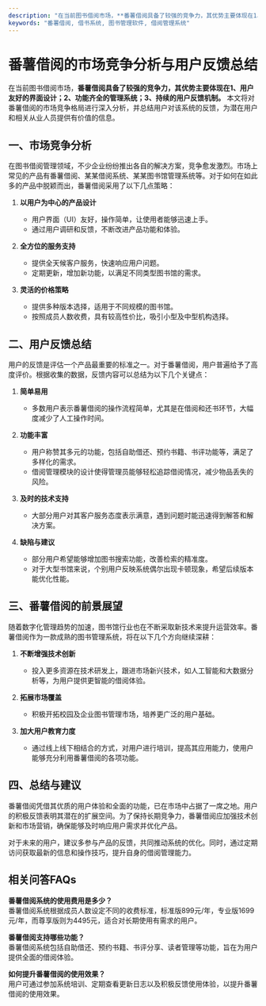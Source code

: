 ```yaml
---
description: "在当前图书借阅市场，**番薯借阅具备了较强的竞争力，其优势主要体现在1、用户友好的界面设计；2、功能齐全的管理系统；3、持续的用户反馈机制。** 本文将对番薯借阅的市场竞争格局进行深入分析，并总结用户对该系统的反馈，为潜在用户和相关从业人员提供有价值的信息。"
keywords: "番薯借阅, 借书系统, 图书管理软件, 借阅管理系统"
---
```

# 番薯借阅的市场竞争分析与用户反馈总结

在当前图书借阅市场，**番薯借阅具备了较强的竞争力，其优势主要体现在1、用户友好的界面设计；2、功能齐全的管理系统；3、持续的用户反馈机制。** 本文将对番薯借阅的市场竞争格局进行深入分析，并总结用户对该系统的反馈，为潜在用户和相关从业人员提供有价值的信息。

## 一、市场竞争分析

在图书借阅管理领域，不少企业纷纷推出各自的解决方案，竞争愈发激烈。市场上常见的产品有番薯借阅、某某借阅系统、某某图书馆管理系统等。对于如何在如此多的产品中脱颖而出，番薯借阅采用了以下几点策略：

1. **以用户为中心的产品设计**
   - 用户界面（UI）友好，操作简单，让使用者能够迅速上手。
   - 通过用户调研和反馈，不断改进产品功能和体验。

2. **全方位的服务支持**
   - 提供全天候客户服务，快速响应用户问题。
   - 定期更新，增加新功能，以满足不同类型图书馆的需求。

3. **灵活的价格策略**
   - 提供多种版本选择，适用于不同规模的图书馆。
   - 按照成员人数收费，具有较高性价比，吸引小型及中型机构选择。

## 二、用户反馈总结

用户的反馈是评估一个产品最重要的标准之一。对于番薯借阅，用户普遍给予了高度评价。根据收集的数据，反馈内容可以总结为以下几个关键点：

1. **简单易用**
   - 多数用户表示番薯借阅的操作流程简单，尤其是在借阅和还书环节，大幅度减少了人工操作时间。

2. **功能丰富**
   - 用户称赞其多元的功能，包括自助借还、预约书籍、书评功能等，满足了多样化的需求。
   - 借阅管理模块的设计使得管理员能够轻松追踪借阅情况，减少物品丢失的风险。

3. **及时的技术支持**
   - 大部分用户对其客户服务态度表示满意，遇到问题时能迅速得到解答和解决方案。

4. **缺陷与建议**
   - 部分用户希望能够增加图书搜索功能，改善检索的精准度。
   - 对于大型书馆来说，个别用户反映系统偶尔出现卡顿现象，希望后续版本能优化性能。

## 三、番薯借阅的前景展望

随着数字化管理趋势的加速，图书馆行业也在不断采取新技术来提升运营效率。番薯借阅作为一款成熟的图书管理系统，将在以下几个方向继续深耕：

1. **不断增强技术创新**
   - 投入更多资源在技术研发上，跟进市场新兴技术，如人工智能和大数据分析等，为用户提供更智能的借阅体验。

2. **拓展市场覆盖**
   - 积极开拓校园及企业图书管理市场，培养更广泛的用户基础。

3. **加大用户教育力度**
   - 通过线上线下相结合的方式，对用户进行培训，提高其应用能力，使用户能够充分利用番薯借阅的各项功能。

## 四、总结与建议

番薯借阅凭借其优质的用户体验和全面的功能，已在市场中占据了一席之地。用户的积极反馈表明其潜在的扩展空间。为了保持长期竞争力，番薯借阅应加强技术创新和市场营销，确保能够及时响应用户需求并优化产品。

对于未来的用户，建议多参与产品的反馈，共同推动系统的优化。同时，通过定期访问获取最新的信息和操作技巧，提升自身的借阅管理能力。

## 相关问答FAQs

**番薯借阅系统的使用费用是多少？**  
番薯借阅系统根据成员人数设定不同的收费标准，标准版899元/年，专业版1699元/年，而尊享版则为4495元，适合对长期使用有需求的用户。

**番薯借阅支持哪些功能？**  
番薯借阅系统包括自助借还、预约书籍、书评分享、读者管理等功能，旨在为用户提供全面的借阅体验。

**如何提升番薯借阅的使用效果？**  
用户可通过参加系统培训、定期查看更新日志以及积极反馈使用体验，以提升番薯借阅的使用效果。
